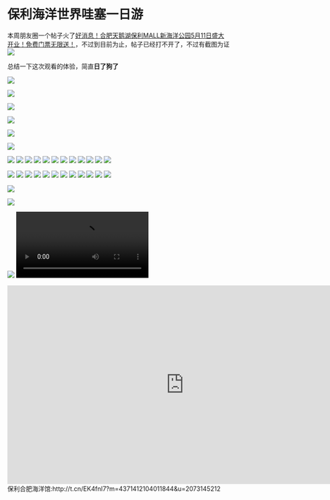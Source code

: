 # 保利海洋世界哇塞一日游
本周朋友圈一个帖子火了[好消息！合肥天鹅湖保利MALL新海洋公园5月11日盛大开业！免费门票无限送！](https://v.biangeng88.cn/VUFTDSMk?t=1557646941&from=timeline&isappinstalled=0&openid=oVR8m5-sBxaNQ-LjCoPlKdfmxcu8)，不过到目前为止，帖子已经打不开了，不过有截图为证
![](https://ws3.sinaimg.cn/large/006tNc79ly1g2ywynal2ej30u00zydlq.jpg)

总结一下这次观看的体验，简直**日了狗了**

![](https://img2.centos.bz/2019/05/09/yk15oubrzil7.gif)

![](https://img2.centos.bz/2019/05/09/xs2o4qzbie1h.gif)

![](https://img2.centos.bz/2019/05/09/bz8wcl3poefn.gif)

![](https://img2.centos.bz/2019/05/09/ltaokqnwi8r0.gif)

![](https://img2.centos.bz/2019/05/09/6lr1pbtnm4q2.gif)

![](https://img2.centos.bz/2019/05/09/qzvb8ignk76f.gif)

![](https://img2.centos.bz/2019/05/09/p0w7mkhafcq4.gif)
![](https://img2.centos.bz/2019/05/09/akryxdmzte7c.jpeg)
![](https://img2.centos.bz/2019/05/09/hb38nfuc7jz1.jpeg)
![](https://img2.centos.bz/2019/05/09/9obv8kc4yenf.gif)
![](https://img2.centos.bz/2019/05/09/z3uo61wy2t5s.jpeg)
![](https://img2.centos.bz/2019/05/09/7mvf2s0qxt86.jpeg)
![](https://img2.centos.bz/2019/05/09/jeo2pg6dz4xn.jpeg)
![](https://img2.centos.bz/2019/05/09/3yqsn2h9ak6c.jpeg)
![](https://img2.centos.bz/2019/05/09/5ve37s8qiukr.jpeg)
![](https://img2.centos.bz/2019/05/09/zdq4g7hovf29.jpeg)
![](https://img2.centos.bz/2019/05/09/zdq4g7hovf29.jpeg)
![](https://img2.centos.bz/2019/05/09/pswczh0arebj.jpeg)

![](https://ws2.sinaimg.cn/large/006tNc79ly1g2ywhnvvy7j30u0140u0x.jpg)
![](https://ws2.sinaimg.cn/large/006tNc79ly1g2ywhkut96j30u01404qp.jpg)
![](https://ws2.sinaimg.cn/large/006tNc79ly1g2ywhij332j30u01407wh.jpg)
![](https://ws1.sinaimg.cn/large/006tNc79ly1g2ywhfd8xsj30u0140hd1.jpg)
![](https://ws3.sinaimg.cn/large/006tNc79ly1g2ywheca20j31400u0apl.jpg)
![](https://ws3.sinaimg.cn/large/006tNc79ly1g2ywhcvmpjj30u0140e48.jpg)
![](https://ws4.sinaimg.cn/large/006tNc79ly1g2ywhbv2sfj30u01401kx.jpg)
![](https://ws2.sinaimg.cn/large/006tNc79ly1g2ywhaqtbmj30u01401kx.jpg)
![](https://ws3.sinaimg.cn/large/006tNc79ly1g2ywh9muf6j30u0140b29.jpg)
![](https://ws1.sinaimg.cn/large/006tNc79ly1g2ywh817icj30u0140b29.jpg)
![](https://ws1.sinaimg.cn/large/006tNc79ly1g2ywh6cwyvj30u0140hdt.jpg)
![](https://ws3.sinaimg.cn/large/006tNc79ly1g2ywh3zha7j31400u01kx.jpg)

![](https://ws3.sinaimg.cn/large/006tNc79ly1g2ywgusffdj31400u0e81.jpg)

![](https://ws2.sinaimg.cn/large/006tNc79ly1g2ywgp0qhuj30u0140npd.jpg)

![](http://t.cn/EK4fnI7?m=4371412104011844&u=2073145212)
<video>
  <source id="mp4" src="http://t.cn/EK4fnI7?m=4371412104011844&u=2073145212" type="video/mp4">
</video>

<iframe 
    height=450 
    width=800 
    src="http://t.cn/EK4fnI7?m=4371412104011844&u=2073145212" 
    frameborder=0>
</iframe>
保利合肥海洋馆:http://t.cn/EK4fnI7?m=4371412104011844&u=2073145212
